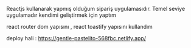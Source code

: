 Reactjs kullanarak yapmış olduğum sipariş uygulamasıdır. Temel seviye uygulamadır kendimi geliştirmek için yaptım

react router dom yapısını , react toastify yapısını kullandım  

deploy hali : https://gentle-pastelito-568fbc.netlify.app/
